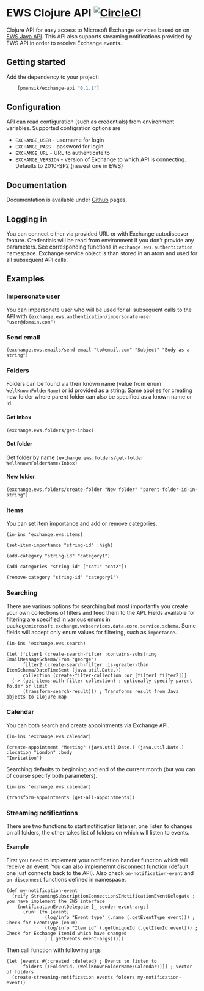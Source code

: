 # EWS Clojure API [![CircleCI](https://circleci.com/gh/pmensik/exchange-api/tree/master.svg?style=svg)](https://circleci.com/gh/pmensik/exchange-api/tree/master)

Clojure API for easy access to Microsoft Exchange services based on on [EWS Java API](https://github.com/OfficeDev/ews-java-api). This API also supports streaming notifications provided by EWS API in order to receive Exchange events.

## Getting started

Add the dependency to your project:

```clojure
    [pmensik/exchange-api "0.1.1"]
```
## Configuration

API can read configuration (such as credentials) from environment variables. Supported configration options are

 - `EXCHANGE_USER` - username for login
 - `EXCHANGE_PASS` - password for login
 - `EXCHANGE_URL` - URL to authenticate to
 - `EXCHANGE_VERSION` - version of Exchange to which API is connecting. Defaults to 2010-SP2 (newest one in EWS)

## Documentation

Documentation is available under [Github](https://temify.github.io/ews-clojure-api/) pages.

## Logging in

You can connect either via provided URL or with Exchange autodiscover feature. Credentials will be read from environment
if you don't provide any parameters. See corresponding functions in `exchange.ews.authentication` namespace. Exchange
service object is than stored in an atom and used for all subsequent API calls.

## Examples

### Impersonate user

You can impersonate user who will be used for all subsequent calls to the API with
`(exchange.ews.authentication/impersonate-user "user@domain.com")`

### Send email

`(exchange.ews.emails/send-email "to@email.com" "Subject" "Body as a string")`

### Folders

Folders can be found via their known name (value from enum `WellKnownFolderName`) or id provided as a string. Same
applies for creating new folder where parent folder can also be specified as a known name or id.

#### Get inbox

`(exchange.ews.folders/get-inbox)`

#### Get folder

Get folder by name `(exchange.ews.folders/get-folder WellKnownFolderName/Inbox)`

#### New folder

`(exchange.ews.folders/create-folder "New folder" "parent-folder-id-in-string")`

### Items

You can set item importance and add or remove categories.

```
(in-ins 'exchange.ews.items)

(set-item-importance "string-id" :high)

(add-category "string-id" "category1")

(add-categories "string-id" ["cat1" "cat2"])

(remove-category "string-id" "category1")
```

### Searching

There are various options for searching but most importantly you create your own collections of filters and feed them to
the API. Fields available for filtering are specified in various enums in package`microsoft.exchange.webservices.data.core.service.schema`.
Some fields will accept only enum values for filtering, such as `importance`.

```
(in-ins 'exchange.ews.search)

(let [filter1 (create-search-filter :contains-substring EmailMessageSchema/From "george")
      filter2 (create-search-filter :is-greater-than ItemSchema/DateTimeSent (java.util.Date.))
      collection (create-filter-collection :or [filter1 filter2])]
  (-> (get-items-with-filter collection) ; optionally specify parent folder or limit
      (transform-search-result))) ; Transforms result from Java objects to Clojure map
```

### Calendar

You can both search and create appointments via Exchange API.

```
(in-ins 'exchange.ews.calendar)

(create-appointment "Meeting" (java.util.Date.) (java.util.Date.) :location "London" :body
"Invitation")
```

Searching defaults to beginning and end of the current month (but you can of course specify both parameters).

```
(in-ins 'exchange.ews.calendar)

(transform-appointments (get-all-appointments))
```


### Streaming notifications

There are two functions to start notification listener, one listen to changes on all folders, the other takes list of
folders on which will listen to events.

#### Example
First you need to implement your notification handler function which will receive an event. You can also implememnt disconnect function (default one just connects back to the API). Also check `on-notification-event` and `on-disconnect` functions defined in namespace.
```
(def my-notification-event
  (reify StreamingSubscriptionConnection$INotificationEventDelegate ; you have implement the EWS interface
    (notificationEventDelegate [_ sender event-args]
      (run! (fn [event]
              (log/info "Event type" (.name (.getEventType event))) ; Check for EventType (enum)
              (log/info "Item id" (.getUniqueId (.getItemId event))) ; Check for Exchange ItemId which have changed
              ) (.getEvents event-args)))))
```
Then call function with following args
```
(let [events #{:created :deleted} ; Events to listen to
      folders [(FolderId. (WellKnownFolderName/Calendar))]] ; Vector of folders
  (create-streaming-notification events folders my-notification-event))
```
